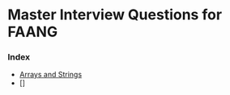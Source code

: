 # Master Interview Questions for FAANG

### Index

- [Arrays and Strings](#arrays-and-strings)
- []
